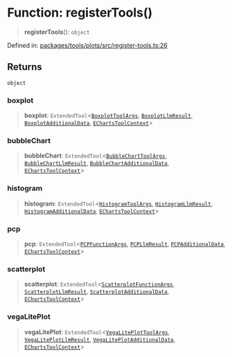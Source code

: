 # Function: registerTools()

> **registerTools**(): `object`

Defined in: [packages/tools/plots/src/register-tools.ts:26](https://github.com/GeoDaCenter/openassistant/blob/bf312b357cb340f1f76fa8b62441fb39bcbce0ce/packages/tools/plots/src/register-tools.ts#L26)

## Returns

`object`

### boxplot

> **boxplot**: `ExtendedTool`\<[`BoxplotToolArgs`](../type-aliases/BoxplotToolArgs.md), [`BoxplotLlmResult`](../type-aliases/BoxplotLlmResult.md), [`BoxplotAdditionalData`](../type-aliases/BoxplotAdditionalData.md), [`EChartsToolContext`](../type-aliases/EChartsToolContext.md)\>

### bubbleChart

> **bubbleChart**: `ExtendedTool`\<[`BubbleChartToolArgs`](../type-aliases/BubbleChartToolArgs.md), [`BubbleChartLlmResult`](../type-aliases/BubbleChartLlmResult.md), [`BubbleChartAdditionalData`](../type-aliases/BubbleChartAdditionalData.md), [`EChartsToolContext`](../type-aliases/EChartsToolContext.md)\>

### histogram

> **histogram**: `ExtendedTool`\<[`HistogramToolArgs`](../type-aliases/HistogramToolArgs.md), [`HistogramLlmResult`](../type-aliases/HistogramLlmResult.md), [`HistogramAdditionalData`](../type-aliases/HistogramAdditionalData.md), [`EChartsToolContext`](../type-aliases/EChartsToolContext.md)\>

### pcp

> **pcp**: `ExtendedTool`\<[`PCPFunctionArgs`](../type-aliases/PCPFunctionArgs.md), [`PCPLlmResult`](../type-aliases/PCPLlmResult.md), [`PCPAdditionalData`](../type-aliases/PCPAdditionalData.md), [`EChartsToolContext`](../type-aliases/EChartsToolContext.md)\>

### scatterplot

> **scatterplot**: `ExtendedTool`\<[`ScatterplotFunctionArgs`](../type-aliases/ScatterplotFunctionArgs.md), [`ScatterplotLlmResult`](../type-aliases/ScatterplotLlmResult.md), [`ScatterplotAdditionalData`](../type-aliases/ScatterplotAdditionalData.md), [`EChartsToolContext`](../type-aliases/EChartsToolContext.md)\>

### vegaLitePlot

> **vegaLitePlot**: `ExtendedTool`\<[`VegaLitePlotToolArgs`](../type-aliases/VegaLitePlotToolArgs.md), [`VegaLitePlotLlmResult`](../type-aliases/VegaLitePlotLlmResult.md), [`VegaLitePlotAdditionalData`](../type-aliases/VegaLitePlotAdditionalData.md), [`EChartsToolContext`](../type-aliases/EChartsToolContext.md)\>
